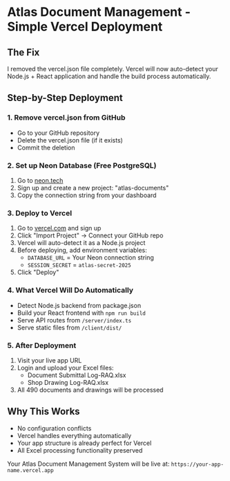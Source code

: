 # Atlas Document Management - Simple Vercel Deployment

## The Fix
I removed the vercel.json file completely. Vercel will now auto-detect your Node.js + React application and handle the build process automatically.

## Step-by-Step Deployment

### 1. Remove vercel.json from GitHub
- Go to your GitHub repository
- Delete the vercel.json file (if it exists)
- Commit the deletion

### 2. Set up Neon Database (Free PostgreSQL)
1. Go to [neon.tech](https://neon.tech)
2. Sign up and create a new project: "atlas-documents"  
3. Copy the connection string from your dashboard

### 3. Deploy to Vercel
1. Go to [vercel.com](https://vercel.com) and sign up
2. Click "Import Project" → Connect your GitHub repo
3. Vercel will auto-detect it as a Node.js project
4. Before deploying, add environment variables:
   - `DATABASE_URL` = Your Neon connection string
   - `SESSION_SECRET` = `atlas-secret-2025`
5. Click "Deploy"

### 4. What Vercel Will Do Automatically
- Detect Node.js backend from package.json
- Build your React frontend with `npm run build`
- Serve API routes from `/server/index.ts`
- Serve static files from `/client/dist/`

### 5. After Deployment
1. Visit your live app URL
2. Login and upload your Excel files:
   - Document Submittal Log-RAQ.xlsx
   - Shop Drawing Log-RAQ.xlsx
3. All 490 documents and drawings will be processed

## Why This Works
- No configuration conflicts
- Vercel handles everything automatically
- Your app structure is already perfect for Vercel
- All Excel processing functionality preserved

Your Atlas Document Management System will be live at: `https://your-app-name.vercel.app`